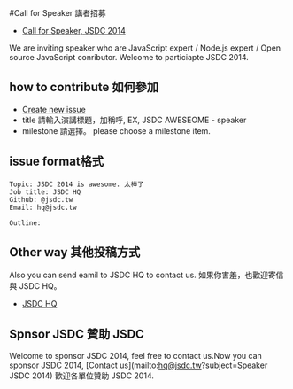 #Call for Speaker 講者招募

 * [Call for Speaker, JSDC 2014](https://github.com/jsdc2014/speaker/issues/new)

We are inviting speaker who are JavaScript expert / Node.js expert / Open source JavaScript conributor. Welcome to particiapte JSDC 2014.

## how to contribute 如何參加 

 * [Create new issue](https://github.com/jsdc2014/speaker/issues/new)
 * title 請輸入演講標題，加稱呼, EX, JSDC AWESEOME - speaker
 * milestone 請選擇。 please choose a milestone item.
 
 
## issue format格式
	
	Topic: JSDC 2014 is awesome. 太棒了
	Job title: JSDC HQ
	Github: @jsdc.tw
	Email: hq@jsdc.tw
	
	Outline:

## Other way 其他投稿方式

Also you can send eamil to JSDC HQ to contact us.
如果你害羞，也歡迎寄信與 JSDC HQ。

 * [JSDC HQ](hq@jsdc.tw)

## Spnsor JSDC 贊助 JSDC

Welcome to sponsor JSDC 2014, feel free to contact us.Now you can sponsor JSDC 2014, [Contact us](mailto:hq@jsdc.tw?subject=Speaker JSDC 2014) 歡迎各單位贊助 JSDC 2014.

